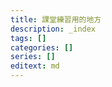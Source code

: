 ```yaml
---
title: 課堂練習用的地方
description: _index
tags: []
categories: []
series: []
editext: md
---
```

<!--more-->